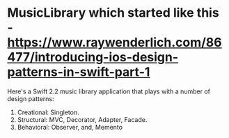 # MusicLibrary which started like this - https://www.raywenderlich.com/86477/introducing-ios-design-patterns-in-swift-part-1

Here's a Swift 2.2 music library application that plays with a number of design patterns:
1. Creational: Singleton.
2. Structural: MVC, Decorator, Adapter, Facade.
3. Behavioral: Observer, and, Memento
